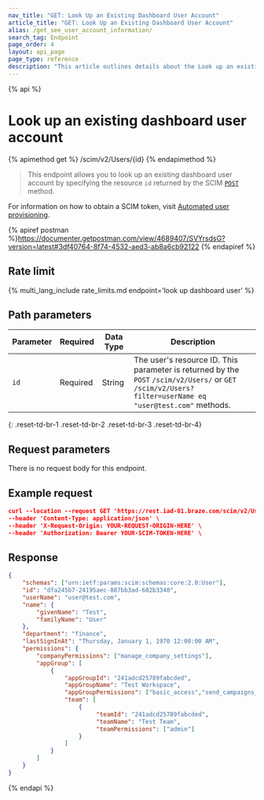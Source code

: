 ```yaml
---
nav_title: "GET: Look Up an Existing Dashboard User Account"
article_title: "GET: Look Up an Existing Dashboard User Account"
alias: /get_see_user_account_information/
search_tag: Endpoint
page_order: 4
layout: api_page
page_type: reference
description: "This article outlines details about the Look up an existing dashboard user account Braze endpoint."
---
```


{% api %}
# Look up an existing dashboard user account
{% apimethod get %}
/scim/v2/Users/{id}
{% endapimethod %}

> This endpoint allows you to look up an existing dashboard user account by specifying the resource `id` returned by the SCIM [`POST`]({{site.baseurl}}/scim/post_create_user_account/) method. 

For information on how to obtain a SCIM token, visit [Automated user provisioning]({{site.baseurl}}/scim/automated_user_provisioning/).

{% apiref postman %}https://documenter.getpostman.com/view/4689407/SVYrsdsG?version=latest#3df40764-8f74-4532-aed3-ab8a6cb92122 {% endapiref %}

## Rate limit

{% multi_lang_include rate_limits.md endpoint='look up dashboard user' %}

## Path parameters

| Parameter | Required | Data Type | Description |
|---|---|---|---|
| `id` | Required | String | The user's resource ID. This parameter is returned by the  `POST` `/scim/v2/Users/` or `GET`  `/scim/v2/Users?filter=userName eq "user@test.com"` methods. |
{: .reset-td-br-1 .reset-td-br-2 .reset-td-br-3 .reset-td-br-4}

## Request parameters

There is no request body for this endpoint.

## Example request
```json
curl --location --request GET 'https://rest.iad-01.braze.com/scim/v2/Users/dfa245b7-24195aec-887bb3ad-602b3340' \
--header 'Content-Type: application/json' \
--header 'X-Request-Origin: YOUR-REQUEST-ORIGIN-HERE' \
--header 'Authorization: Bearer YOUR-SCIM-TOKEN-HERE' \
```

## Response
```json
{
    "schemas": ["urn:ietf:params:scim:schemas:core:2.0:User"],
    "id": "dfa245b7-24195aec-887bb3ad-602b3340",
    "userName": "user@test.com",
    "name": {
        "givenName": "Test",
        "familyName": "User"
    },
    "department": "finance",
    "lastSignInAt": "Thursday, January 1, 1970 12:00:00 AM",
    "permissions": {
        "companyPermissions": ["manage_company_settings"],
        "appGroup": [
            {
                "appGroupId": "241adcd25789fabcded",
                "appGroupName": "Test Workspace",
                "appGroupPermissions": ["basic_access","send_campaigns_canvases"],
                "team": [
                    {
                         "teamId": "241adcd25789fabcded",
                         "teamName": "Test Team",                  
                         "teamPermissions": ["admin"]
                    }
                ]
            } 
        ]
    }
}
```

{% endapi %}